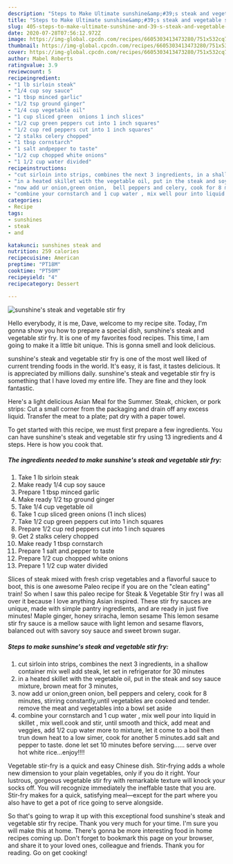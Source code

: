 ```yaml
---
description: "Steps to Make Ultimate sunshine&amp;#39;s steak and vegetable stir fry"
title: "Steps to Make Ultimate sunshine&amp;#39;s steak and vegetable stir fry"
slug: 405-steps-to-make-ultimate-sunshine-and-39-s-steak-and-vegetable-stir-fry
date: 2020-07-28T07:56:12.972Z
image: https://img-global.cpcdn.com/recipes/6605303413473280/751x532cq70/sunshines-steak-and-vegetable-stir-fry-recipe-main-photo.jpg
thumbnail: https://img-global.cpcdn.com/recipes/6605303413473280/751x532cq70/sunshines-steak-and-vegetable-stir-fry-recipe-main-photo.jpg
cover: https://img-global.cpcdn.com/recipes/6605303413473280/751x532cq70/sunshines-steak-and-vegetable-stir-fry-recipe-main-photo.jpg
author: Mabel Roberts
ratingvalue: 3.9
reviewcount: 5
recipeingredient:
- "1 lb sirloin steak"
- "1/4 cup soy sauce"
- "1 tbsp minced garlic"
- "1/2 tsp ground ginger"
- "1/4 cup vegetable oil"
- "1 cup sliced green  onions 1 inch slices"
- "1/2 cup green peppers cut into 1 inch squares"
- "1/2 cup red peppers cut into 1 inch squares"
- "2 stalks celery chopped"
- "1 tbsp cornstarch"
- "1 salt andpepper to taste"
- "1/2 cup chopped white onions"
- "1 1/2 cup water divided"
recipeinstructions:
- "cut sirloin into strips, combines the next 3 ingredients, in a shallow container mix well add steak, let set in refrigerator for 30 minutes"
- "in a heated skillet with the vegetable oil, put in the steak and soy sauce mixture, brown meat for 3 minutes,"
- "now add ur onion,green onion,  bell peppers and celery, cook for 8 minutes, stirring constantly,until vegetables are cooked and tender. remove the meat and vegetables into a bowl set aside"
- "combine your cornstarch and 1 cup water , mix well pour into liquid in skillet , mix well.cook and stir, until smooth and thick, add meat and veggies, add 1/2 cup water more to mixture, let it come to a boil then trun down heat to a low simer, cook for another 5 minutes.add salt and pepper to taste. done let set 10 minutes before serving...... serve over hot white rice...enjoy!!!!"
categories:
- Recipe
tags:
- sunshines
- steak
- and

katakunci: sunshines steak and 
nutrition: 259 calories
recipecuisine: American
preptime: "PT18M"
cooktime: "PT50M"
recipeyield: "4"
recipecategory: Dessert

---
```



![sunshine&#39;s steak and vegetable stir fry](https://img-global.cpcdn.com/recipes/6605303413473280/751x532cq70/sunshines-steak-and-vegetable-stir-fry-recipe-main-photo.jpg)

Hello everybody, it is me, Dave, welcome to my recipe site. Today, I'm gonna show you how to prepare a special dish, sunshine&#39;s steak and vegetable stir fry. It is one of my favorites food recipes. This time, I am going to make it a little bit unique. This is gonna smell and look delicious.

sunshine&#39;s steak and vegetable stir fry is one of the most well liked of current trending foods in the world. It's easy, it is fast, it tastes delicious. It is appreciated by millions daily. sunshine&#39;s steak and vegetable stir fry is something that I have loved my entire life. They are fine and they look fantastic.

Here&#39;s a light delicious Asian Meal for the Summer. Steak, chicken, or pork strips: Cut a small corner from the packaging and drain off any excess liquid. Transfer the meat to a plate; pat dry with a paper towel.


To get started with this recipe, we must first prepare a few ingredients. You can have sunshine&#39;s steak and vegetable stir fry using 13 ingredients and 4 steps. Here is how you cook that.

<!--inarticleads1-->

##### The ingredients needed to make sunshine&#39;s steak and vegetable stir fry:

1. Take 1 lb sirloin steak
1. Make ready 1/4 cup soy sauce
1. Prepare 1 tbsp minced garlic
1. Make ready 1/2 tsp ground ginger
1. Take 1/4 cup vegetable oil
1. Take 1 cup sliced green  onions (1 inch slices)
1. Take 1/2 cup green peppers cut into 1 inch squares
1. Prepare 1/2 cup red peppers cut into 1 inch squares
1. Get 2 stalks celery chopped
1. Make ready 1 tbsp cornstarch
1. Prepare 1 salt and.pepper to taste
1. Prepare 1/2 cup chopped white onions
1. Prepare 1 1/2 cup water divided


Slices of steak mixed with fresh crisp vegetables and a flavorful sauce to boot, this is one awesome Paleo recipe if you are on the &#34;clean eating&#34; train! So when I saw this paleo recipe for Steak &amp; Vegetable Stir fry I was all over it because I love anything Asian inspired. These stir fry sauces are unique, made with simple pantry ingredients, and are ready in just five minutes! Maple ginger, honey sriracha, lemon sesame This lemon sesame stir fry sauce is a mellow sauce with light lemon and sesame flavors, balanced out with savory soy sauce and sweet brown sugar. 

<!--inarticleads2-->

##### Steps to make sunshine&#39;s steak and vegetable stir fry:

1. cut sirloin into strips, combines the next 3 ingredients, in a shallow container mix well add steak, let set in refrigerator for 30 minutes
1. in a heated skillet with the vegetable oil, put in the steak and soy sauce mixture, brown meat for 3 minutes,
1. now add ur onion,green onion,  bell peppers and celery, cook for 8 minutes, stirring constantly,until vegetables are cooked and tender. remove the meat and vegetables into a bowl set aside
1. combine your cornstarch and 1 cup water , mix well pour into liquid in skillet , mix well.cook and stir, until smooth and thick, add meat and veggies, add 1/2 cup water more to mixture, let it come to a boil then trun down heat to a low simer, cook for another 5 minutes.add salt and pepper to taste. done let set 10 minutes before serving...... serve over hot white rice...enjoy!!!!


Vegetable stir-fry is a quick and easy Chinese dish. Stir-frying adds a whole new dimension to your plain vegetables, only if you do it right. Your lustrous, gorgeous vegetable stir fry with remarkable texture will knock your socks off. You will recognize immediately the ineffable taste that you are. Stir-fry makes for a quick, satisfying meal—except for the part where you also have to get a pot of rice going to serve alongside. 

So that's going to wrap it up with this exceptional food sunshine&#39;s steak and vegetable stir fry recipe. Thank you very much for your time. I'm sure you will make this at home. There's gonna be more interesting food in home recipes coming up. Don't forget to bookmark this page on your browser, and share it to your loved ones, colleague and friends. Thank you for reading. Go on get cooking!
